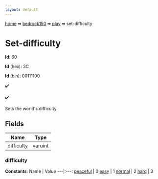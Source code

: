 ```yaml
---
layout: default
---
```


[home](/) ➡ [bedrock150](/protocol/bedrock150) ➡ [play](/protocol/bedrock150/play) ➡ set-difficulty

# Set-difficulty

**Id**: 60

**Id** (hex): 3C

**Id** (bin): 00111100

✔️

✔️

Sets the world's difficulty.

## Fields

Name | Type
---|---
[difficulty](#difficulty) | varuint

### difficulty

**Constants**:
Name | Value
---|:---:
[peaceful](difficulty_peaceful) | 0
[easy](difficulty_easy) | 1
[normal](difficulty_normal) | 2
[hard](difficulty_hard) | 3

